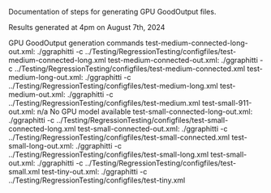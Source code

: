 Documentation of steps for generating GPU GoodOutput files.

Results generated at 4pm on August 7th, 2024

GPU GoodOutput generation commands
test-medium-connected-long-out.xml: ./ggraphitti -c ../Testing/RegressionTesting/configfiles/test-medium-connected-long.xml
test-medium-connected-out.xml: ./ggraphitti -c ../Testing/RegressionTesting/configfiles/test-medium-connected.xml
test-medium-long-out.xml: ./ggraphitti -c ../Testing/RegressionTesting/configfiles/test-medium-long.xml
test-medium-out.xml: ./ggraphitti -c ../Testing/RegressionTesting/configfiles/test-medium.xml
test-small-911-out.xml: n/a No GPU model available
test-small-connected-long-out.xml: ./ggraphitti -c ../Testing/RegressionTesting/configfiles/test-small-connected-long.xml
test-small-connected-out.xml: ./ggraphitti -c ../Testing/RegressionTesting/configfiles/test-small-connected.xml
test-small-long-out.xml: ./ggraphitti -c ../Testing/RegressionTesting/configfiles/test-small-long.xml
test-small-out.xml: ./ggraphitti -c ../Testing/RegressionTesting/configfiles/test-small.xml
test-tiny-out.xml: ./ggraphitti -c ../Testing/RegressionTesting/configfiles/test-tiny.xml